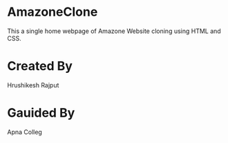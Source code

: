 # AmazoneClone
This a single home webpage of Amazone Website cloning using HTML and CSS.
# Created By
Hrushikesh Rajput
# Gauided By
Apna Colleg